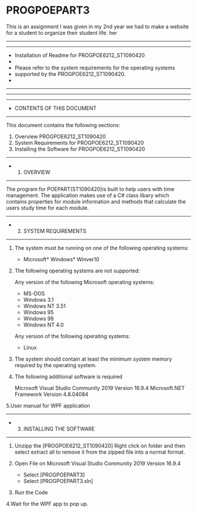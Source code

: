 # PROGPOEPART3
This is an assignment I was given in my 2nd year we had to make a website for a student to organize their student life. her 
************************************************************
************************************************************
*  Installation of Readme for PROGPOE6212_ST1090420
*
* Please refer to the system requirements for the operating systems
*  supported by the PROGPOE6212_ST1090420.
*
************************************************************
************************************************************

************************************************************
*  CONTENTS OF THIS DOCUMENT
************************************************************

This document contains the following sections:

1.  Overview PROGPOE6212_ST1090420
2.  System Requirements for PROGPOE6212_ST1090420
3.  Installing the Software for PROGPOE6212_ST1090420


************************************************************
* 1.  OVERVIEW
************************************************************
The program for POEPART(ST1090420)is built to help users with time management.
The application makes use of a C# class libary which contains properties for module information 
and methods that calculate the users study time for each module.
************************************************************
* 2.  SYSTEM REQUIREMENTS
************************************************************


1.  The system must be running on one of the following
    operating systems:
    
    - Microsoft* Windows* Winver10
   

2. The following operating systems are not supported:

    Any version of the following Microsoft operating systems:
    - MS-DOS
    - Windows 3.1
    - Windows NT 3.51
    - Windows 95
    - Windows 98
    - Windows NT 4.0

    Any version of the following operating systems:
    - Linux
    

3.  The system should contain at least the minimum system 
    memory required by the operating system.

4. The following additional software is required 
 
	Microsoft Visual Studio Community 2019 Version 16.9.4
        Microsoft.NET Framework Version 4.8.04084 

5.User manual for WPF application 

************************************************************
* 3.  INSTALLING THE SOFTWARE
************************************************************

1. Unzipp the [PROGPOE6212_ST1090420]
    Right click on folder and then select extract all
    to remove it from the zipped file into a normal format.

2. Open File on Microsoft Visual Studio Community 2019 Version 16.9.4
     - Select [PROGPOEPART3]
     - Select [PROGPOEPART3.sln]

3. Run the Code 

4.Wait for the WPF app to pop up.
